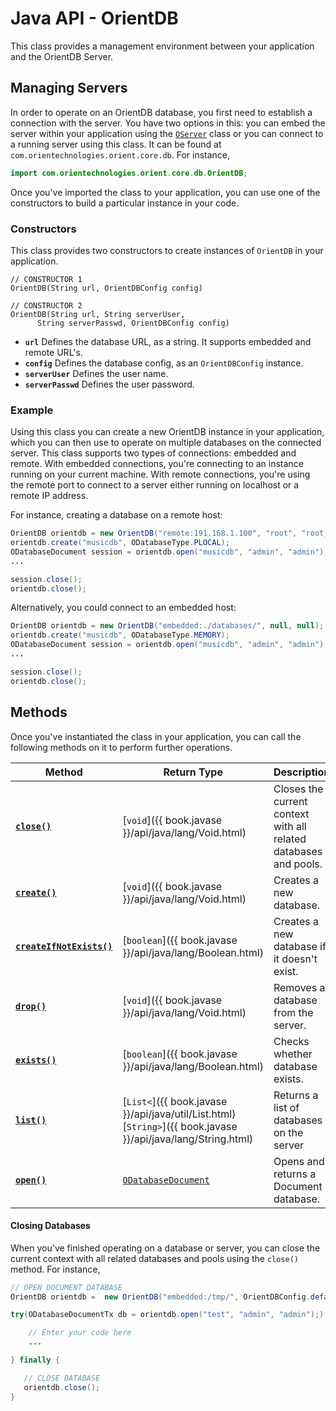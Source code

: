 
# Java API - OrientDB

This class provides a management environment between your application and the OrientDB Server.


## Managing Servers 

In order to operate on an OrientDB database, you first need to establish a connection with the server.  You have two options in this: you can embed the server within your application using the [`OServer`](OServer.md) class or you can connect to a running server using this class.  It can be found at `com.orientechnologies.orient.core.db`.  For instance,

```java
import com.orientechnologies.orient.core.db.OrientDB;
```

Once you've imported the class to your application, you can use one of the constructors to build a particular instance in your code.

### Constructors

This class provides two constructors to create instances of `OrientDB` in your application.

```
// CONSTRUCTOR 1
OrientDB(String url, OrientDBConfig config)

// CONSTRUCTOR 2
OrientDB(String url, String serverUser, 
      String serverPasswd, OrientDBConfig config)
```

- **`url`** Defines the database URL, as a string.  It supports embedded and remote URL's.
- **`config`** Defines the database config, as an `OrientDBConfig` instance.
- **`serverUser`** Defines the user name.
- **`serverPasswd`** Defines the user password.

### Example

Using this class you can create a new OrientDB instance in your application, which you can then use to operate on multiple databases on the connected server.  This class supports two types of connections: embedded and remote.  With embedded connections, you're connecting to an instance running on your current machine.  With remote connections, you're using the remote port to connect to a server either running on localhost or a remote IP address.

For instance, creating a database on a remote host:

```java
OrientDB orientdb = new OrientDB("remote:191.168.1.100", "root", "root_passwd");
orientdb.create("musicdb", ODatabaseType.PLOCAL);
ODatabaseDocument session = orientdb.open("musicdb", "admin", "admin");
...

session.close();
orientdb.close();
```

Alternatively, you could connect to an embedded host:

```java
OrientDB orientdb = new OrientDB("embedded:./databases/", null, null);
orientdb.create("musicdb", ODatabaseType.MEMORY);
ODatabaseDocument session = orientdb.open("musicdb", "admin", "admin");
...

session.close();
orientdb.close();
```


## Methods

Once you've instantiated the class in your application, you can call the following methods on it to perform further operations.

| Method | Return Type | Description |
|---|---|---|
| [**`close()`**](#closing-databases) | [`void`]({{ book.javase }}/api/java/lang/Void.html) | Closes the current context with all related databases and pools. |
| [**`create()`**](OrientDB/create.md) | [`void`]({{ book.javase }}/api/java/lang/Void.html) |  Creates a new database. |
| [**`createIfNotExists()`**](OrientDB/createIfNotExists.md) | [`boolean`]({{ book.javase }}/api/java/lang/Boolean.html) | Creates a new database if it doesn't exist. |
| [**`drop()`**](OrientDB/drop.md) | [`void`]({{ book.javase }}/api/java/lang/Void.html) | Removes a database from the server. |
| [**`exists()`**](OrientDB/exists.md) | [`boolean`]({{ book.javase }}/api/java/lang/Boolean.html) | Checks whether database exists. |
| [**`list()`**](OrientDB/list.md) | [`List<`]({{ book.javase }}/api/java/util/List.html) [`String>`]({{ book.javase }}/api/java/lang/String.html) | Returns a list of databases on the server |
| [**`open()`**](OrientDB/open.md) | [`ODatabaseDocument`](ODatabaseDocument.md) | Opens and returns a Document database. |

#### Closing Databases

When you've finished operating on a database or server, you can close the current context with all related databases and pools using the `close()` method.  For instance,

```java
// OPEN DOCUMENT DATABASE
OrientDB orientdb =  new OrientDB("embedded:/tmp/", OrientDBConfig.defaultConfig());

try(ODatabaseDocumentTx db = orientdb.open("test", "admin", "admin");) {

	// Enter your code here
	...

} finally { 

   // CLOSE DATABASE
   orientdb.close();
}
```
